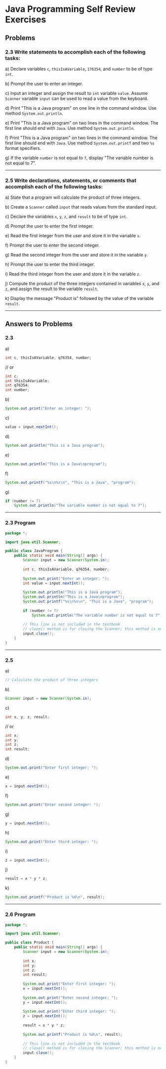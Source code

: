 # Java Programming Self Review Exercises

## Problems

### 2.3 Write statements to accomplish each of the following tasks:

a) Declare variables `c`, `thisIsAVariable`, `176354`, and `number` to be of type `int`.

b) Prompt the user to enter an integer.

c) Input an integer and assign the result to `int` variable `value`. Assume `Scanner` variable `input` can be used to read a value from the keyboard.

d) Print "This is a Java program" on one line in the command window. Use method `System.out.println`.

e) Print "This is a Java program" on two lines in the command window. The first line should end with `Java`. Use method `System.out.println`.

f) Print "This is a Java program" on two lines in the command window. The first line should end with `Java`. Use method `System.out.printf` and two `%s` format specifiers.

g) If the variable `number` is not equal to `7`, display "The variable number is not equal to 7".

---

### 2.5 Write declarations, statements, or comments that accomplish each of the following tasks:

a) State that a program will calculate the product of three integers.

b) Create a `Scanner` called `input` that reads values from the standard input.

c) Declare the variables `x`, `y`, `z`, and `result` to be of type `int`.

d) Prompt the user to enter the first integer.

e) Read the first integer from the user and store it in the variable `x`.

f) Prompt the user to enter the second integer.

g) Read the second integer from the user and store it in the variable `y`.

h) Prompt the user to enter the third integer.

i) Read the third integer from the user and store it in the variable `z`.

j) Compute the product of the three integers contained in variables `x`, `y`, and `z`, and assign the result to the variable `result`.

k) Display the message "Product is" followed by the value of the variable `result`.

---

## Answers to Problems

### 2.3

a)  

```java
int c, thisIsAVariable, q76354, number;
```
// or  

```java
int c;
int thisIsAVariable;
int q76354;
int number;
```

b)  

```java
System.out.print("Enter an integer: ");
```

c)  

```java
value = input.nextInt();
```

d)  

```java
System.out.println("This is a Java program");
```

e)  

```java
System.out.println("This is a Java\nprogram");
```

f)  

```java
System.out.printf("%s\n%s\n", "This is a Java", "program");
```

g)  

```java
if (number != 7)
    System.out.println("The variable number is not equal to 7");
```

---

### 2.3 Program
```java
package *;

import java.util.Scanner;

public class JavaProgram {
    public static void main(String[] args) {
        Scanner input = new Scanner(System.in);
    
        int c, thisIsAVariable, q76354, number;
        
        System.out.print("Enter an integer: ");
        int value = input.nextInt();
        
        System.out.println("This is a Java program");
        System.out.println("This is a Java\nprogram");
        System.out.printf("%s\n%s\n", "This is a Java", "program");
        
        if (number != 7)
            System.out.println("The variable number is not equal to 7");
        
        // This line is not included in the textbook
        // close() method is for closing the Scanner; this method is necessary for larger projects and optimization
        input.close();
    }
}
```

---

### 2.5

a)  

```java
// Calculate the product of three integers
```

b)  

```java
Scanner input = new Scanner(System.in);
```

c)  

```java
int x, y, z, result;
```
// or  

```java
int x;
int y;
int z;
int result;
```

d)  

```java
System.out.print("Enter first integer: ");
```

e)  

```java
x = input.nextInt();
```

f)  

```java
System.out.print("Enter second integer: ");
```

g)  

```java
y = input.nextInt();
```

h)  

```java
System.out.print("Enter third integer: ");
```

i)  

```java
z = input.nextInt();
```

j)  

```java
result = x * y * z;
```

k)  

```java
System.out.printf("Product is %d\n", result);
```

---

### 2.6 Program
```java
package *;

import java.util.Scanner;

public class Product {
    public static void main(String[] args) {
        Scanner input = new Scanner(System.in);
        
        int x;
        int y;
        int z;
        int result;
        
        System.out.print("Enter first integer: ");
        x = input.nextInt();
        
        System.out.print("Enter second integer: ");
        y = input.nextInt();
        
        System.out.print("Enter third integer: ");
        z = input.nextInt();
        
        result = x * y * z;
        
        System.out.printf("Product is %d\n", result);
        
        // This line is not included in the textbook
        // close() method is for closing the Scanner; this method is necessary for larger projects and optimization
        input.close();
    }
}
```

